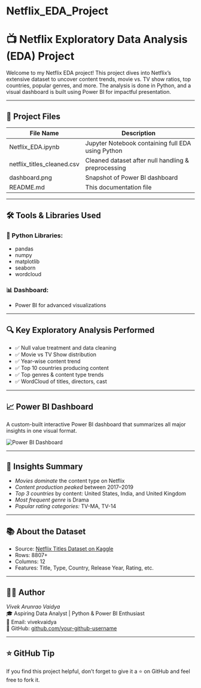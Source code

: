 # Netflix_EDA_Project
# 📺 Netflix Exploratory Data Analysis (EDA) Project

Welcome to my Netflix EDA project! This project dives into Netflix’s extensive dataset to uncover content trends, movie vs. TV show ratios, top countries, popular genres, and more. The analysis is done in Python, and a visual dashboard is built using Power BI for impactful presentation.

---

## 📂 Project Files

| File Name                  | Description                                           |
|---------------------------|-------------------------------------------------------|
| Netflix_EDA.ipynb       | Jupyter Notebook containing full EDA using Python     |
| netflix_titles_cleaned.csv | Cleaned dataset after null handling & preprocessing |
| dashboard.png           | Snapshot of Power BI dashboard                        |
| README.md               | This documentation file                               |

---

## 🛠️ Tools & Libraries Used

### 🐍 Python Libraries:
- pandas
- numpy
- matplotlib
- seaborn
- wordcloud

### 📊 Dashboard:
- Power BI for advanced visualizations

---

## 🔍 Key Exploratory Analysis Performed

- ✅ Null value treatment and data cleaning
- ✅ Movie vs TV Show distribution
- ✅ Year-wise content trend
- ✅ Top 10 countries producing content
- ✅ Top genres & content type trends
- ✅ WordCloud of titles, directors, cast

---

## 📈 Power BI Dashboard

A custom-built interactive Power BI dashboard that summarizes all major insights in one visual format.

![Power BI Dashboard](dashboard.png)

---

## 📌 Insights Summary

- *Movies dominate* the content type on Netflix
- *Content production peaked* between 2017–2019
- *Top 3 countries* by content: United States, India, and United Kingdom
- *Most frequent genre* is Drama
- *Popular rating categories:* TV-MA, TV-14

---

## 📚 About the Dataset

- Source: [Netflix Titles Dataset on Kaggle](https://www.kaggle.com/datasets/shivamb/netflix-shows)
- Rows: 8807+
- Columns: 12
- Features: Title, Type, Country, Release Year, Rating, etc.

---

## 🙋‍♂️ Author

*Vivek Arunrao Vaidya*  
🎓 Aspiring Data Analyst | Python & Power BI Enthusiast  
📧 Email: vivekvaidya  
🔗 GitHub: [github.com/your-github-username](https://github.com/your-github-username)

---

## ⭐ GitHub Tip

If you find this project helpful, don’t forget to give it a ⭐ on GitHub and feel free to fork it.

